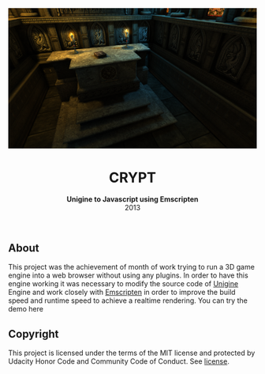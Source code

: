 <div align="center"><img src="assets/screenshots/00.png"></div>
<h1 align="center">CRYPT</h1>
<p align="center">
<strong>Unigine to Javascript using Emscripten</strong>
<br>2013
</p>
<br/>
<h2>About</h2>
This project was the achievement of month of work trying to run a 3D game engine into a web browser without using any plugins. In order to have this engine working it was necessary to modify the source code of <a href="https://unigine.com">Unigine</a> Engine and work closely with <a href="https://emscripten.org">Emscripten</a> in order to improve the build speed and runtime speed to achieve a realtime rendering.
You can try the demo <a hreg="https://anthonyliot.github.io/crypt/">here</a>

<h2>Copyright</h2>
This project is licensed under the terms of the MIT license and protected by Udacity Honor Code and Community Code of Conduct. See <a href="LICENSE">license</a>.